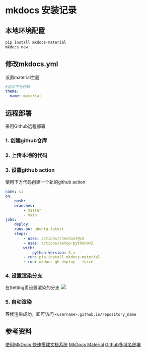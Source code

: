 
# mkdocs 安装记录

## 本地环境配置

```bash
pip install mkdocs-material
mkdocs new .
```

## 修改mkdocs.yml

设置material主题

```yml
#添加下列代码
theme:
  name: material
```

## 远程部署

采用Github远程部署

### 1. 创建github仓库
### 2. 上传本地的代码
### 3. 设置github action
使用下方代码创建一个新的github action
```yml
name: ci 
on:
    push:
    branches:
        - master 
        - main
jobs:
    deploy:
    runs-on: ubuntu-latest
    steps:
        - uses: actions/checkout@v2
        - uses: actions/setup-python@v2
        with:
            python-version: 3.x
        - run: pip install mkdocs-material 
        - run: mkdocs gh-deploy --force
```
### 4. 设置渲染分支
在Setting页设置渲染的分支
![](https://zerokei-imgurl.oss-cn-hangzhou.aliyuncs.com/img/20220603102723.png)
### 5. 自动渲染
等候渲染成功，即可访问 `<username>.github.io/repository_name`

## 参考资料

[使用MkDocs 快速搭建文档系统](https://www.bluesdawn.top/489/)
[MkDocs Material](https://jamstackthemes.dev/demo/theme/mkdocs-material/)
[Github多域名部署](https://www.cnblogs.com/dev2007/p/13947333.html)
